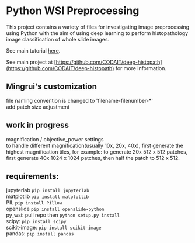 <!--
{% comment %}
Licensed to the Apache Software Foundation (ASF) under one or more
contributor license agreements.  See the NOTICE file distributed with
this work for additional information regarding copyright ownership.
The ASF licenses this file to you under the Apache License, Version 2.0
(the "License"); you may not use this file except in compliance with
the License.  You may obtain a copy of the License at

http://www.apache.org/licenses/LICENSE-2.0

Unless required by applicable law or agreed to in writing, software
distributed under the License is distributed on an "AS IS" BASIS,
WITHOUT WARRANTIES OR CONDITIONS OF ANY KIND, either express or implied.
See the License for the specific language governing permissions and
limitations under the License.
{% endcomment %}
-->

# Python WSI Preprocessing

This project contains a variety of files for investigating image preprocessing using Python
with the aim of using deep learning to perform histopathology image classification of
whole slide images.

See main tutorial [here](./docs/wsi-preprocessing-in-python/index.md).

See main project at [https://github.com/CODAIT/deep-histopath](https://github.com/CODAIT/deep-histopath)
for more information.

## Mingrui's customization
file naming convention is changed to 'filename-filenumber-*'  
add patch size adjustment

## work in progress
magnification / objective_power settings  
to handle different magnification(usually 10x, 20x, 40x), first generate the highest magnification tiles,
for example: to generate 20x 512 x 512 patches, first generate 40x 1024 x 1024 patches, then half the patch to 512 x 512.

## requirements:  
jupyterlab `pip install jupyterlab`  
matplotlib `pip install matplotlib`  
PIL `pip install Pillow`  
openslide `pip install openslide-python`  
py_wsi: pull repo then `python setup.py install`  
scipy: `pip install scipy`  
scikit-image: `pip install scikit-image`  
pandas: `pip install pandas`  
